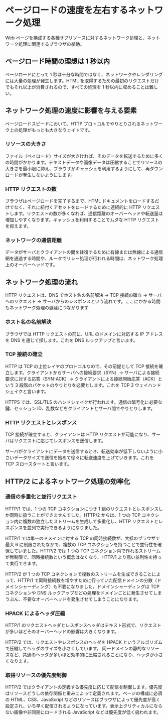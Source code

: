 # ページロードの速度を左右するネットワーク処理

Web ページを構成する各種サブリソースに対するネットワーク処理と、ネットワーク処理に関連するブラウザの挙動。

## ページロード時間の理想は 1 秒以内

ページロードにとって 1 秒は十分な時間ではなく、ネットワークやレンダリングには大量の処理が発生します。HTML を取得するための最初のリクエストだけでもそれ以上が消費されるので、すべての処理を 1 秒以内に収めることは難しい。

## ネットワーク処理の速度に影響を与える要素

ページロードスピードにおいて、HTTP プロトコルでやりとりされるネットワーク上の処理がもっとも大きなウェイトです。

### リソースの大きさ

ファイル（ペイロード）サイズが大きければ、そのデータを転送するために多くの時間がかかります。テキストデータや画像データは圧縮することでリソースの大きさを最小限に抑え、ブラウザがキャッシュを利用するようにして、再ダウンロードが発生しないようにします。

### HTTP リクエストの数

ブラウザはページロードを完了するまで、HTML ドキュメントをロードするだけでなく、それに紐付くアセットをロードするために連続的に HTTP リクエストします。リクエストの数が多くなれば、通信距離のオーバーヘッドや転送量は増加しやすくなります。キャッシュを利用することでムダな HTTP リクエストを抑えます。

### ネットワークの通信距離

データがサーバとクライアントの間を往復するために有線または無線による通信網を通過する時間や、ルータでリレー処理が行われる時間は、ネットワーク処理上のオーバーヘッドです。

## ネットワーク処理の流れ

HTTP リクエストは、DNS でホスト名の名前解決 -> TCP 接続の確立 -> サーバへのリクエスト -> サーバからのレスポンスという流れです。ここにかかる時間もネットワーク処理の遅延につながります

### ホスト名の名前解決

ブラウザでは HTTP リクエストの前に、URL のドメインに対応する IP アドレスを DNS を通じて探します。これを DNS ルックアップと言います。

### TCP 接続の確立

HTTP は TCP の上位レイヤのプロトコルなので、その前提として TCP 接続を確立します。クライアントからサーバへの接続要求（SYN）-> サーバによる接続要求に対する応答（SYN-ACK）-> クライアントによる接続開始応答（ACK）という 3 段階のパケットのやりとりを必要とします。これを TCP 3 ウェイハンドシェイクと言います。

HTTPS では、SSL/TLS のハンドシェイクが行われます。通信の暗号化に必要な鍵、セッション ID、乱数などをクライアントとサーバ間でやりとりします。

### HTTP リクエストとレスポンス

TCP 接続が確立すると、クライアントは HTTP リクエストが可能になり、サーバはリクエストに応じてレスポンスを送信します。

サーバがクライアントにデータを送信するとき、転送効率が低下しないように小さいデータサイズで送信を始めて徐々に転送速度を上げていきます。これを TCP スロースタートと言います。

## HTTP/2 によるネットワーク処理の効率化

### 通信の多重化と並行リクエスト

HTTP/1 では、1 つの TCP コネクションにつき 1 組のリクエストとレスポンスしか同時に扱うことができませんでした。HTTP/2 からは、1 つの TCP コネクション内に複数の独立したストリームを生成して多重化し、HTTP リクエストとレスポンスを並列で実行できるようになりました。

HTTP/1 では単一のドメインに対する TCP の同時接続数が、大抵のブラウザで最大 6 に制限されたなかで、複数の TCP コネクションを持つことで並行性を確保していました。HTTP/2 では 1 つの TCP コネクション内で作れるストリームが無制限で、同時接続数という概念はなくなり、HTTP/1 より高い並列性を持って実行できます。

HTTP/2 が 1 つの TCP コネクションで複数のストリームを生成できることによって、HTTP/1 で同時接続数を増やすために行っていた配信ドメインの分散（ドメインシャーディング）も不要になりました。ドメインシャーディングは TCP コネクションや DNS ルックアップなどの処理をドメインごとに発生させてしまうぶん、不要なオーバーヘッドを発生させてしまうことになります。

### HPACK によるヘッダ圧縮

HTTP/1 のリクエストヘッダとレスポンスヘッダはテキスト形式で、リクエストが多いほどそのオーバーヘッドの影響は大きくなります。

HTTP/2 では、リクエストやレスポンスのヘッダを HPACK というアルゴリズムで圧縮してヘッダのサイズを小さくしています。 同一ドメインの静的なリソースなど、共通のヘッダが多いほど効率的に圧縮されることになり、ヘッダが小さくなります。

### 取得リソースの優先度制御

HTTP/2 ではクライアントの定義する優先度に応じて配信を制御します。優先度はリソースどうしの依存関係と重みによって定義されます。ページの構成に必須の HTML、CSS、JavaScript などのリソースはブラウザによって優先度が高く設定され、いち早く配信されるようになっています。表示上クリティカルにならない画像や非同期にロードされる JavaScript などは優先度が低く扱われます。
